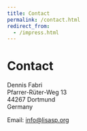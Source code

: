 ```yaml
---
title: Contact
permalink: /contact.html
redirect_from:
  - /impress.html
---
```


# Contact

Dennis Fabri  
Pfarrer-Rüter-Weg 13  
44267 Dortmund  
Germany  

Email: [info@lisasp.org](mailto:info@lisasp.org)
